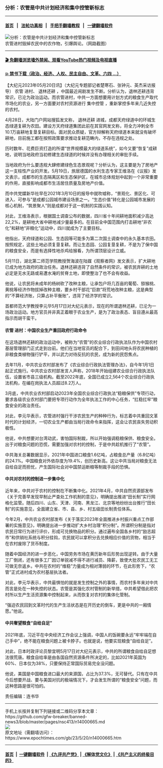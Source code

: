### 分析：农管是中共计划经济和集中控管新标志
------------------------

#### [首页](https://github.com/gfw-breaker/banned-news3/blob/master/README.md) &nbsp;&nbsp;|&nbsp;&nbsp; [法轮功真相](https://github.com/begood0513/basic/blob/master/README.md)  &nbsp;&nbsp;|&nbsp;&nbsp; [手把手翻墙教程](https://github.com/gfw-breaker/guides/wiki)  &nbsp;&nbsp;|&nbsp;&nbsp; [一键翻墙软件](https://github.com/gfw-breaker/nogfw/blob/master/README.md)  



<div><img alt="分析：农管是中共计划经济和集中控管新标志" class="attachment-djy_600_400 size-djy_600_400 wp-post-image" src="https://i.epochtimes.com/assets/uploads/2023/05/id14000666-19_GYM-hHth-600x400.jpg"/>
<div class="caption">
 农管进村毁掉农民中的农作物，引爆舆论。（网路截图）
</div></div><hr/>

#### [ 🎬  免翻墙浏览墙外禁闻、观看YouTube热门视频及电视直播](https://github.com/gfw-breaker/HelloWorld)

#### [ 💥  禁书下载（政治、经济、人权、民主自由、文革、六四 ...）](https://github.com/gfw-breaker/books/blob/master/README.md)

<div><p>
 【大纪元2023年05月20日讯】（大纪元专题部记者楚寒石、张钟元、英杰采访报导）
 <ok href="https://www.epochtimes.com/gb/tag/%E5%86%9C%E7%AE%A1.html">
  农管
 </ok>
 进村、
 <ok href="https://www.epochtimes.com/gb/tag/%E9%80%80%E6%9E%97%E8%BF%98%E8%80%95.html">
  退林还耕
 </ok>
 ，中国最近闹剧发生不断。分析认为，退林还耕违背常识，已沦为政治运动。而农管进村，中共一方面想要用计划方式的粮食生产取代市场化的农业，另一方面要对农村资源进行
 <ok href="https://www.epochtimes.com/gb/tag/%E9%9B%86%E4%B8%AD%E6%8E%A7%E7%AE%A1.html">
  集中控管
 </ok>
 ，重新掌控多年来几近失控的农村。
</p>
<p>
 4月28日，大陆门户网站搜狐发文称，
 <ok href="https://www.epochtimes.com/gb/tag/%E9%80%80%E6%9E%97%E8%BF%98%E8%80%95.html">
  退林还耕
 </ok>
 进城，成都天府绿道中的环城生态绿道复耕为农田。建设方天府绿道集团此前在其官网发文称，将全力冲刺全市10.1万亩耕地复垦复耕目标。面对民众质疑，官方辩解称天府绿道本来就没有破坏耕地，目前施工都在按照政策要求推动复耕范畴内，不存在违规之处。
</p>
<p>
 历时数年、花费巨资打造的所谓“世界规模最大的绿道系统”，如今又要“恢复”成耕地，说明当地政府当初修建生态绿道的时候并没有办理相关的审批手续。
</p>
<p>
 当地政府为什么要违规大肆修建绿色生态景观呢？分析认为，这主要是为了房地产这一支柱性产业的开发。5月19日，旅居德国的水利生态专家王维洛在《议报》发文表示，成都市的生态隔离区和生态保护区，在城市总体规划中起到一个非常重要的作用，直接影响成都市生活居住质量及房地产价值。
</p>
<p>
 而中共党媒新华社早在2021年3月10日的报导中就吹嘘称，“景观化、景区化、可进入、可参与”是成都公园城市建设场景之一。“生态价值”转化是公园城市发展的核心机制，“筑景聚人”则是成都对于这一机制的实践认知。
</p>
<p>
 对此，王维洛表示，根据国土调查公布的数据，四川省十年间耕地面积减少高达22,2%，是耕地大省中耕地减少量最多的。在目前全中国范围内打击耕地“非农化”和耕地“非粮化”运动中，四川就成为了主要目标。
</p>
<p>
 他指出，天府绿道和公园、生态园等可能多为第二次国土调查中的永久基本农田。按照规定，这些土地必须复垦复耕。而让生态园、公园复垦复耕，不是为了保中国的粮食安全，而是有选择性地杀鸡给猴看，为所谓顶层设计立威。
</p>
<p>
 5月11日，湖北第二师范学院教授贺海波在陆媒《观察者网》发文表示，扩大耕地已成为地方政府的政治任务。退林还耕违背了自然条件的常识，被农民弃耕的土地必定是无水无路或易遭水淹的贫脊土地，即使整治了也不会有收益。
</p>
<p>
 他说，让农民将未成年的杨树砍了改种主粮，让承包户将几百亩的葡萄、猕猴桃、黄桃等经济作物拔掉改种主粮，要乡村干部花“巨款”将荒地改种主粮，这是典型的“不算经济账，只算占补平衡账”，违背了经济学的常识。
</p>
<p>
 首都师范大学教授李元华5月17日对大纪元表示，现在的所谓退林还耕，已沦为一场政治运动。地方官员并非真正着眼于农业生产，是为了政治表态、盲目遵从最高指示而胡干蛮干。
</p>
<h4>
 <ok href="https://www.epochtimes.com/gb/tag/%E5%86%9C%E7%AE%A1.html">
  农管
 </ok>
 进村：中国农业生产重回政府行政命令
</h4>
<p>
 在这场退林还耕的政治运动中，被称为“农管”的农业综合行政执法队作为中国农村基层管理部门正式走到台前。他们在当地官员的配合下，到田间地头将农民种植的非粮食类植物强行铲平，并以武力对待反抗的农民，成为新的民怨焦点。
</p>
<p>
 去年11月，中共农业农村部发布了《农业综合行政执法管理办法》，自今年1月1日起正式施行。中共农业农村部发言人声称，2018年开始组建农业综合行政执法队伍，设置省市县三级机构。截至2022年底，全国已成立2,564个农业综合行政执法机构，在编在岗执法人员超过8.2万人。
</p>
<p>
 3月底，中共农业农村部启动2023年全国农业综合行政执法“稳粮保供”专项行动，要求各级农业农村部门要把专项行动作为全年执法工作的中心任务，“扛稳扛牢”粮食安全的政治责任。
</p>
<p>
 对此，李元华表示，农管进村强行干涉农民生产的种种行为，标志着中共重回文革时代的计划经济，一切农业生产都由当局行政命令来指挥，这会让农民丧失劳动积极性。
</p>
<p>
 他说，中共想要对台湾动武，害怕国际制裁，所以开始强调稳粮保供、粮食安全。出于对粮食问题的恐慌，需要加强对农村的控制，于是中共趁机推行了“农管”。
</p>
<p>
 中共海关总署数据显示，2021年中国进口粮食1.6亿吨，占粮食总产量（6.8亿吨）的24.1%。中国粮食对外依存度为19.4%，创历史新高。这让中共当局对粮食无法自给自足而担忧，产生国际社会对中国禁运断粮等制裁手段的恐惧。
</p>
<h4>
 中共对农村的控制进一步集中化
</h4>
<p>
 近年来，中共对于农村的控制在不断集中化。2021年4月，中共自然资源部发布《关于完善早发现早制止严查处工作机制的意见》，明确提出推进“田长制”实行网格化监管。随后四川、山东、天津、河南、黑龙江、北京等地纷纷出台推行“田长制”的实施意见，全面建立省、市、县、乡、村五级田长制责任体系。
</p>
<p>
 今年2月，中共农业农村部发布《关于落实2023年全面推进乡村振兴重点工作部署的实施意见》，明确提出进一步推动扩大乡村治理“积分制”。所谓积分制是指对农民日常行为进行评价，形成可兑换物品的积分。通过遍布全国各乡村的“励志超市”和供销社系统与积分挂钩，农民就可以拿积分去兑换相应价值的货物，相当于在农村废除了货币制度。
</p>
<p>
 随着中国经济的进一步恶化，中国劳务市场在黄历新年后形势出现逆转。由于大量工厂倒闭，还有很多工厂因订单锐减不得不进行减员、降薪，致使大批农民工无工可做无奈返乡。中共在农村的“维稳”力量成为相对薄弱的环节，在此形势下，“农管”正式进村成为农村基层执法者。
</p>
<p>
 对此，李元华表示，中共最惧怕的就是发生控制之外的事情，而农村多年来对中共而言是处在一种失控的状态。农管是其强化农村管制的新举措，中共希望借此把农村所以生产生活资源集中控制起来，从而恢复对农村的集体化管制。
</p>
<p>
 “强迫农民回到文革时代的生产生活状态是在开历史的倒车，更是中共的一厢情愿。”他说。
</p>
<h4>
 中共奢望粮食“自给自足”
</h4>
<p>
 2021年底，习近平在中央经济工作会议上强调，中国人的饭碗要永远“牢牢端在自己手中”，绝不能在粮食问题上被卡脖子。也就是说，他要实现粮食“自给自足”。
</p>
<p>
 对此，日本时政评论员黎宜明5月17日对大纪元表示，中共的所谓粮食自给自足想法很荒唐。粮食自给率是由各国自然资源条件所决定的，比如2021年英国为60%、日本仅为38%，只要保持正常国际贸易完全没问题。
</p>
<p>
 他说，美国是中国粮食进口最大的来源国，占比为37.3%，无可替代。只有在中共今后想要开战、要与美国对抗的极端情况下，才会发生所谓的“粮食安全”问题，而这种思路是很可怕的。
</p>
<p>
 责任编辑：连书华
</p>
</div>
<hr/>
手机上长按并复制下列链接或二维码分享本文章：<br/>
https://github.com/gfw-breaker/banned-news3/blob/master/pages/nsc413/n14000665.md <br/>
<a href='https://github.com/gfw-breaker/banned-news3/blob/master/pages/nsc413/n14000665.md'><img src='https://github.com/gfw-breaker/banned-news3/blob/master/pages/nsc413/n14000665.md.png'/></a> <br/>
原文地址（需翻墙访问）：https://www.epochtimes.com/gb/23/5/20/n14000665.htm


------------------------
#### [首页](https://github.com/gfw-breaker/banned-news3/blob/master/README.md) &nbsp;|&nbsp; [一键翻墙软件](https://github.com/gfw-breaker/nogfw/blob/master/README.md) &nbsp;| [《九评共产党》](https://github.com/gfw-breaker/9ping.md/blob/master/README.md#九评之一评共产党是什么) | [《解体党文化》](https://github.com/gfw-breaker/jtdwh.md/blob/master/README.md) | [《共产主义的终极目的》](https://github.com/gfw-breaker/gczydzjmd.md/blob/master/README.md)


<img src='http://gfw-breaker.win/banned-news3/pages/nsc413/n14000665.md' width='0px' height='0px'/>
